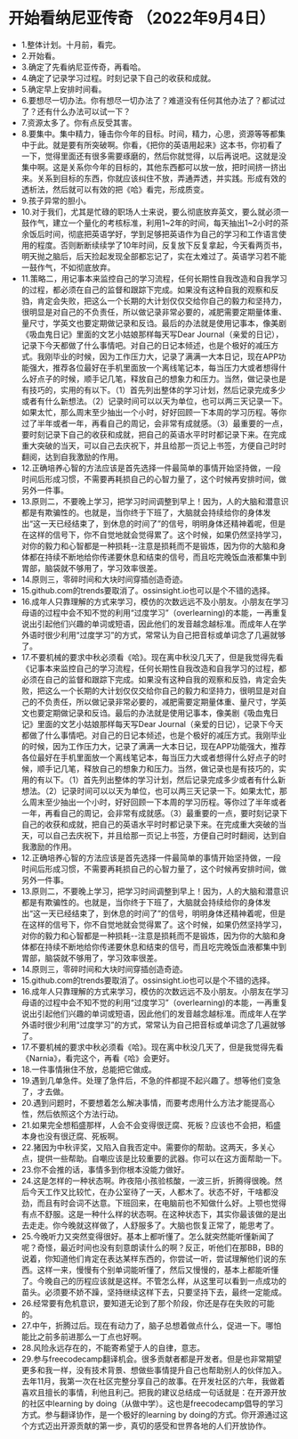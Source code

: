 # 开始看纳尼亚传奇 （2022年9月4日）

- 1.整体计划。十月前，看完。
- 2.开始看。
- 3.确定了先看纳尼亚传奇，再看哈。
- 4.确定了记录学习过程。时刻记录下自己的收获和成就。
- 5.确定早上安排时间看。
- 6.要想尽一切办法。你有想尽一切办法了？难道没有任何其他办法了？都试过了？还有什么办法可以试一下？
- 7.资源太多了。你有点反受其害。
- 8.要集中。集中精力，锤击你今年的目标。时间，精力，心思，资源等等都集中于此。就是要有所突破啊。你看，《把你的英语用起来》这本书，你初看了一下，觉得里面还有很多需要琢磨的，然后你就觉得，以后再说吧。这就是没集中啊。这是关系你今年的目标的，其他东西都可以放一放，把时间挤一挤出来。关系到目标的东西，你就应该纠住不放，弄通弄透，并实践。形成有效的透析法，然后就可以有效的把《哈》看完，形成质变。
- 9.孩子异常的胆小。
- 10.对于我们，尤其是忙碌的职场人士来说，要么彻底放弃英文，要么就必须一鼓作气，建立一个量化的考核标准，利用1~2年的时间，每天抽出1~2小时的茶余饭后时间，彻底把英语学好，学到足够把英语作为自己的学习和工作语言使用的程度。否则断断续续学了10年时间，反复放下反复拿起，今天看两页书，明天抛之脑后，后天捡起发现全部都忘记了，实在太难过了。英语学习若不能一鼓作气，不如彻底放弃。
- 11.策略二，用记事本来监控自己的学习流程，任何长期性自我改造和自我学习的过程，都必须在自己的监督和跟踪下完成。如果没有这种自我的观察和反驺，肯定会失败，把这么一个长期的大计划仅仅交给你自己的毅力和坚持力，很明显是对自己的不负责任，所以做记录非常必要的，减肥需要定期量体重、量尺寸，学英文也要定期做记录和反诌。最后的办法就是使用记事本，像美剧《吸血鬼日记》里面的文艺小姑娘那样每天写Dear Journal（亲爱的日记），记录下今天都做了什么事情吧。对自己的日记本倾述，也是个极好的减压方式。我刚毕业的时候，因为工作压力大，记录了满满一大本日记，现在APP功能强大，推荐各位最好在手机里面放一个离线笔记本，每当压力大或者想得什么好点子的时候，顺手记几笔，释放自己的想象力和压力。当然，做记录也是有技巧的，实用的有以下。（1）首先列出整体的学习计划，然后记录完成多少或者有什么新想法。（2）记录时间可以以天为单位，也可以两三天记录一下。如果太忙，那么周末至少抽出一个小时，好好回顾一下本周的学习历程。等你过了半年或者一年，再看自己的周记，会非常有成就感。（3）最重要的一点，要时刻记录下自己的收获和成就，把自己的英语水平时时都记录下来。在完成重大突破的当天，可以自己去庆祝下，并且给那一页记上书签，方便自己时时翻阅，达到自我激励的作用。
- 12.正确培养心智的方法应该是首先选择一件最简单的事情开始坚持做，一段时间后形成习惯，不需要再耗损自己的心智力量了，这个时候再安排时间，做另外一件事。
- 13.原则二，不要晚上学习，把学习时间调整到早上！因为，人的大脑和潜意识都是有欺骗性的。也就是，当你终于下班了，大脑就会持续给你的身体发出“这一天已经结束了，到休息的时间了”的信号，明明身体还精神着呢，但是在这样的信号下，你不自觉地就会觉得累了。这个时候，如果仍然坚持学习，对你的毅力和心智都是一种损耗--注意是损耗而不是锻炼，因为你的大脑和身体都在持续不断地给你传递要休息和结束的信号，而且吃完晚饭血液都集中到胃部，脑袋就不够用了，学习效率很差。
- 14.原则三，零碎时间和大块时间穿插创造奇迹。
- 15.github.com的trends要取消了。ossinsight.io也可以是个不错的选择。
- 16.成年人只靠理解的方式来学习，模仿的次数远远不及小朋友。小朋友在学习母语的过程中会不知不觉的利用“过度学习”（overlearning)的本能，一再重复说出引起他们兴趣的单词或短语，因此他们的发音越念越标准。而成年人在学外语时很少利用“过度学习”的方式，常常认为自己把音标或单词念了几遍就够了。
- 17.不要机械的要求中秋必须看《哈》。现在离中秋没几天了，但是我觉得先看《记事本来监控自己的学习流程，任何长期性自我改造和自我学习的过程，都必须在自己的监督和跟踪下完成。如果没有这种自我的观察和反驺，肯定会失败，把这么一个长期的大计划仅仅交给你自己的毅力和坚持力，很明显是对自己的不负责任，所以做记录非常必要的，减肥需要定期量体重、量尺寸，学英文也要定期做记录和反诌。最后的办法就是使用记事本，像美剧《吸血鬼日记》里面的文艺小姑娘那样每天写Dear Journal（亲爱的日记），记录下今天都做了什么事情吧。对自己的日记本倾述，也是个极好的减压方式。我刚毕业的时候，因为工作压力大，记录了满满一大本日记，现在APP功能强大，推荐各位最好在手机里面放一个离线笔记本，每当压力大或者想得什么好点子的时候，顺手记几笔，释放自己的想象力和压力。当然，做记录也是有技巧的，实用的有以下。（1）首先列出整体的学习计划，然后记录完成多少或者有什么新想法。（2）记录时间可以以天为单位，也可以两三天记录一下。如果太忙，那么周末至少抽出一个小时，好好回顾一下本周的学习历程。等你过了半年或者一年，再看自己的周记，会非常有成就感。（3）最重要的一点，要时刻记录下自己的收获和成就，把自己的英语水平时时都记录下来。在完成重大突破的当天，可以自己去庆祝下，并且给那一页记上书签，方便自己时时翻阅，达到自我激励的作用。
- 12.正确培养心智的方法应该是首先选择一件最简单的事情开始坚持做，一段时间后形成习惯，不需要再耗损自己的心智力量了，这个时候再安排时间，做另外一件事。
- 13.原则二，不要晚上学习，把学习时间调整到早上！因为，人的大脑和潜意识都是有欺骗性的。也就是，当你终于下班了，大脑就会持续给你的身体发出“这一天已经结束了，到休息的时间了”的信号，明明身体还精神着呢，但是在这样的信号下，你不自觉地就会觉得累了。这个时候，如果仍然坚持学习，对你的毅力和心智都是一种损耗--注意是损耗而不是锻炼，因为你的大脑和身体都在持续不断地给你传递要休息和结束的信号，而且吃完晚饭血液都集中到胃部，脑袋就不够用了，学习效率很差。
- 14.原则三，零碎时间和大块时间穿插创造奇迹。
- 15.github.com的trends要取消了。ossinsight.io也可以是个不错的选择。
- 16.成年人只靠理解的方式来学习，模仿的次数远远不及小朋友。小朋友在学习母语的过程中会不知不觉的利用“过度学习”（overlearning)的本能，一再重复说出引起他们兴趣的单词或短语，因此他们的发音越念越标准。而成年人在学外语时很少利用“过度学习”的方式，常常认为自己把音标或单词念了几遍就够了。
- 17.不要机械的要求中秋必须看《哈》。现在离中秋没几天了，但是我觉得先看《Narnia》，看完这个，再看《哈》会更好。
- 18.一件事情揪住不放，总能把它做成。
- 19.遇到几单急件。处理了急件后，不急的件都提不起兴趣了。想等他们变急了，才去做。
- 20.遇到问题时，不要想着怎么解决事情，而要考虑用什么方法才能提高心性，然后依照这个方法行动。
- 21.如果完全想稻盛那样，人会不会变得很迂腐、死板？应该也不会把，稻盛本身也没有很迂腐、死板啊。
- 22.猪因为中秋评奖，又陷入自我否定中。需要你的帮助。这两天，多关心点，提供一些帮助。自嘲应该是比较重要的武器。你可以在这方面帮助一下。
- 23.你不会推的话，事情多到你根本没能力做好。
- 24.这是怎样的一种状态啊。昨夜陪小孩验核酸，一波三折，折腾得很晚。然后今天工作又比较忙，在办公室待了一天，人都木了。状态不好，干啥都没劲，而且有时会词不达意。下班回来，在电脑前也不知做什么好。上颚也觉得有点不舒服。这是一种什么样的状态啊。在这种状态下，其实你最该做的是出去走走。你今晚就这样做了，人舒服多了。大脑也恢复正常了，能思考了。
- 25.今晚听力又突然变得很好。基本上都听懂了。怎么就突然能听懂新闻了呢？奇怪，最近时间也没有刻意朗读什么的啊？反正，听他们在那BB，BB的说着，你知道他们肯定在表达某样东西的，你尝试一听，尝试理解他们说的东西。这样一来，慢慢有个别单词能听懂了，然后又慢慢的，基本上都能听懂了。今晚自己的历程应该就是这样。不管怎么样，从这里可以看到一点成功的苗头。必须要不娇不躁，坚持继续这样下去，只要坚持下去，最终一定能成。
- 26.经常要有危机意识，要知道无论到了那个阶段，你还是存在失败的可能的。
- 27.中午，折腾过后。现在有动力了，脑子总想着做点什么，促进一下。哪怕能比之前多前进那么一丁点也好啊。
- 28.风险永远存在的，不能寄希望于人的自律，意志。
- 29.参与freecodecamp翻译机会。很多贡献者都是开发者。但是也非常期望更多和我一样，没有技术背景、想做些事情提升自己也帮助别人的伙伴加入。去年11月，我第一次在社区完整分享自己的故事。在开发社区的六年，我做着喜欢且擅长的事情，利他且利己。把我的建议总结成一句话就是：在开源开放的社区中learning by doing（从做中学）。这也是freecodecamp倡导的学习方式。参与翻译协作，是一个极好的learning by doing的方式。你开源通过这个方式迈出开源贡献的第一步，真切的感受和世界各地的人们开放协作。

